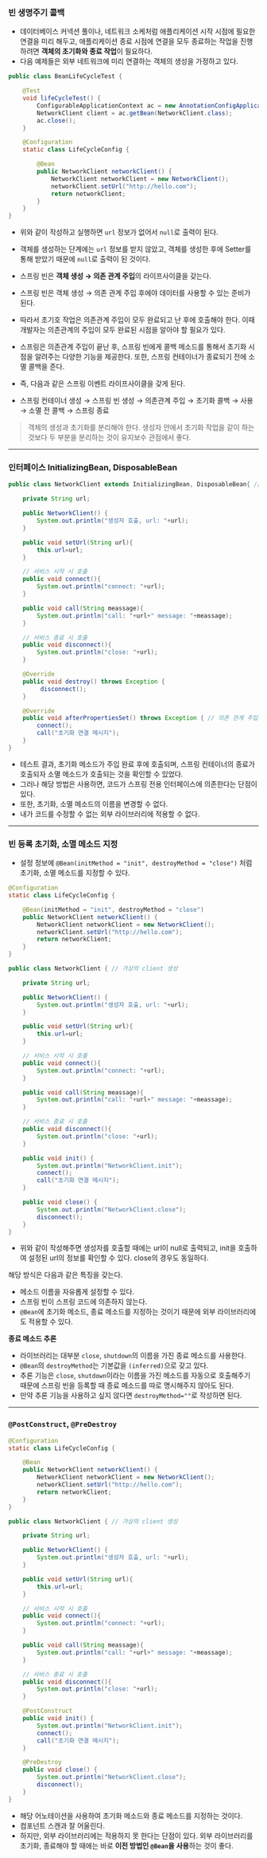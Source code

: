 ### 빈 생명주기 콜백
- 데이터베이스 커넥션 풀이나, 네트워크 소케처럼 애플리케이션 시작 시점에 필요한 연결을 미리 해두고, 애플리케이션 종료 시점에 연결을 모두 종료하는 작업을 진행하려면 **객체의 초기화와 종료 작업**이 필요하다.
- 다음 예제들은 외부 네트워크에 미리 연결하는 객체의 생성을 가정하고 있다.

```java
public class BeanLifeCycleTest {

    @Test
    void lifeCycleTest() {
        ConfigurableApplicationContext ac = new AnnotationConfigApplicationContext(LifeCycleConfig.class);
        NetworkClient client = ac.getBean(NetworkClient.class);
        ac.close();
    }

    @Configuration
    static class LifeCycleConfig {

        @Bean
        public NetworkClient networkClient() {
            NetworkClient networkClient = new NetworkClient();
            networkClient.setUrl("http://hello.com");
            return networkClient;
        }
    }
}
```
- 위와 같이 작성하고 실행하면 `url` 정보가 없어서 `null`로 출력이 된다.
- 객체를 생성하는 단계에는 `url` 정보를 받지 않았고, 객체를 생성한 후에 Setter를 통해 받았기 때문에 `null`로 출력이 된 것이다.


- 스프링 빈은 **객체 생성 → 의존 관계 주입**의 라이프사이클을 갖는다.
- 스프링 빈은 객체 생성 → 의존 관계 주입 후에야 데이터를 사용할 수 있는 준비가 된다.
- 따라서 초기호 작업은 의존관계 주입이 모두 완료되고 난 후에 호출해야 한다. 이때 개발자는 의존관계의 주입이 모두 완료된 시점을 알아야 할 필요가 있다.
- 스프링은 의존관계 주입이 끝난 후, 스프링 빈에게 콜백 메소드를 통해서 초기화 시점을 알려주는 다양한 기능을 제공한다. 또한, 스프링 컨테이너가 종료되기 전에 소멸 콜백을 준다.
- 즉, 다음과 같은 스프링 이벤트 라이프사이클을 갖게 된다.
- 스프링 컨테이너 생성 → 스프링 빈 생성 → 의존관계 주입 → 초기화 콜백 → 사용 → 소멸 전 콜백 → 스프링 종료

> 객체의 생성과 초기화를 분리해야 한다. 생성자 안에서 초기화 작업을 같이 하는 것보다 두 부분을 분리하는 것이 유지보수 관점에서 좋다.
---

### 인터페이스 InitializingBean, DisposableBean
```java
public class NetworkClient extends InitializingBean, DisposableBean{ // 가상의 client 생성

    private String url;

    public NetworkClient() {
        System.out.println("생성자 호출, url: "+url);
    }

    public void setUrl(String url){
        this.url=url;
    }

    // 서비스 시작 시 호출
    public void connect(){
        System.out.println("connect: "+url);
    }

    public void call(String meassage){
        System.out.println("call: "+url+" message: "+meassage);
    }

    // 서비스 종료 시 호출
    public void disconnect(){
        System.out.println("close: "+url);
    }

    @Override
    public void destroy() throws Exception {
         disconnect();
    }

    @Override
    public void afterPropertiesSet() throws Exception { // 의존 관계 주입이 끝난 후 실행, 의존 관계를 주입하면서 url set
        connect();
        call("초기화 연결 메시지");
    }
}
```
- 테스트 결과, 초기화 메소드가 주입 완료 후에 호출되며, 스프링 컨테이너의 종료가 호출되자 소멸 메소드가 호출되는 것을 확인할 수 있었다.
- 그러나 해당 방법은 사용하면, 코드가 스프링 전용 인터페이스에 의존한다는 단점이 있다.
- 또한, 초기화, 소멸 메소드의 이름을 변경할 수 없다.
- 내가 코드를 수정할 수 없는 외부 라이브러리에 적용할 수 없다.
---

### 빈 등록 초기화, 소멸 메소드 지정
- 설정 정보에 `@Bean(initMethod = "init", destroyMethod = "close")` 처럼 초기화, 소멸 메소드를 지정할 수 있다.

```java
@Configuration
static class LifeCycleConfig {

    @Bean(initMethod = "init", destroyMethod = "close")
    public NetworkClient networkClient() {
        NetworkClient networkClient = new NetworkClient();
        networkClient.setUrl("http://hello.com");
        return networkClient;
    }
}
```

```java
public class NetworkClient { // 가상의 client 생성

    private String url;

    public NetworkClient() {
        System.out.println("생성자 호출, url: "+url);
    }

    public void setUrl(String url){
        this.url=url;
    }

    // 서비스 시작 시 호출
    public void connect(){
        System.out.println("connect: "+url);
    }

    public void call(String meassage){
        System.out.println("call: "+url+" message: "+meassage);
    }

    // 서비스 종료 시 호출
    public void disconnect(){
        System.out.println("close: "+url);
    }

    public void init() {
        System.out.println("NetworkClient.init");
        connect();
        call("초기화 연결 메시지");
    }

    public void close() {
        System.out.println("NetworkClient.close");
        disconnect();
    }
}
```
- 위와 같이 작성해주면 생성자를 호출할 때에는 url이 null로 출력되고, init을 호출하여 설정된 url의 정보를 확인할 수 있다. close의 경우도 동일하다.


해당 방식은 다음과 같은 특징을 갖는다.
- 메소드 이름을 자유롭게 설정할 수 있다.
- 스프링 빈이 스프링 코드에 의존하지 않는다.
- `@Bean`에 초기화 메소드, 종료 메소드를 지정하는 것이기 때문에 외부 라이브러리에도 적용할 수 있다.


**종료 메소드 추론**

- 라이브러리는 대부분 `close`, `shutdown`의 이름을 가진 종료 메소드를 사용한다.
- `@Bean`의 `destroyMethod`는 기본값을 `(inferred)`으로 갖고 있다.
- 추론 기능은 `close`, `shutdown`이라는 이름을 가진 메소드를 자동으로 호출해주기 때문에 스프링 빈을 등록할 때 종료 메소드를 따로 명시해주지 않아도 된다.
- 만약 추론 기능을 사용하고 싶지 않다면 `destroyMethod=""`로 작성하면 된다.
---

### `@PostConstruct`, `@PreDestroy`

```java
@Configuration
static class LifeCycleConfig {

    @Bean
    public NetworkClient networkClient() {
        NetworkClient networkClient = new NetworkClient();
        networkClient.setUrl("http://hello.com");
        return networkClient;
    }
}
```

```java
public class NetworkClient { // 가상의 client 생성

    private String url;

    public NetworkClient() {
        System.out.println("생성자 호출, url: "+url);
    }

    public void setUrl(String url){
        this.url=url;
    }

    // 서비스 시작 시 호출
    public void connect(){
        System.out.println("connect: "+url);
    }

    public void call(String meassage){
        System.out.println("call: "+url+" message: "+meassage);
    }

    // 서비스 종료 시 호출
    public void disconnect(){
        System.out.println("close: "+url);
    }

    @PostConstruct
    public void init() {
        System.out.println("NetworkClient.init");
        connect();
        call("초기화 연결 메시지");
    }

    @PreDestroy
    public void close() {
        System.out.println("NetworkClient.close");
        disconnect();
    }
}
```
- 해당 어노테이션을 사용하여 초기화 메소드와 종료 메소드를 지정하는 것이다.
- 컴포넌트 스캔과 잘 어울린다.
- 하지만, 외부 라이브러리에는 적용하지 못 한다는 단점이 있다. 외부 라이브러리를 초기화, 종료해야 할 때에는 바로 **이전 방법인 `@Bean`을 사용**하는 것이 좋다.